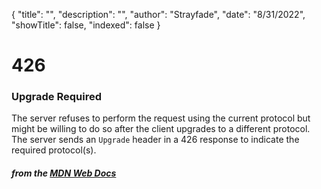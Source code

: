 {
    "title": "",
    "description": "",
    "author": "Strayfade",
    "date": "8/31/2022",
    "showTitle": false,
    "indexed": false
}
# 426
### Upgrade Required

The server refuses to perform the request using the current protocol but might be willing to do so after the client upgrades to a different protocol. The server sends an `Upgrade` header in a 426 response to indicate the required protocol(s).

#### *from the [MDN Web Docs](https://developer.mozilla.org/en-US/docs/Web/HTTP/Status)* 